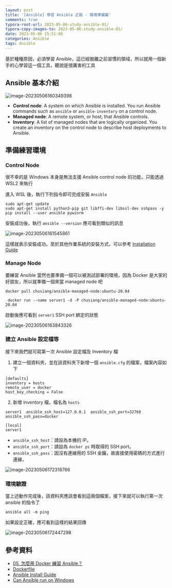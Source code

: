```yaml
---
layout: post
title: '[Ansible] 學習 Ansible 之路 - 環境準備篇'
comments: true
typora-root-url: 2023-05-06-study-ansible-01/
typora-copy-images-to: 2023-05-06-study-ansible-01/
date: 2023-05-06 15:51:06
categories: Ansible
tags: Ansible
---
```


基於種種原因，必須學習 Ansible，這已經脫離之前習慣的領域，所以就用一個新手的心學習這一個工具，聽說是很厲害的工具

<!-- more -->

## Ansible 基本介紹

![image-20230506160349398](image-20230506160349398.png)

- **Control node**: A system on which Ansible is installed. You run Ansible commands such as `ansible` or `ansible-inventory` on a control node.
- **Managed node**: A remote system, or host, that Ansible controls.
- **Inventory**: A list of managed nodes that are logically organized. You create an inventory on the control node to describe host deployments to Ansible.

## 準備練習環境

### Control Node

很不幸的是 Windows 本身是無法支援 Ansible control node 的功能，只能透過 WSL2 來執行

進入 WSL 後，執行下列指令即可完成安裝 `Ansible`

```shell
sudo apt-get update
sudo apt-get install python3-pip git libffi-dev libssl-dev sshpass -y
pip install --user ansible pywinrm
```

安裝成功後，執行 `ansible --version` 應可看到類似的訊息

![image-20230506161545861](image-20230506161545861.png)

這樣就表示安裝成功。至於其他作業系統的安裝方式，可以參考 [Installation Guide](https://docs.ansible.com/ansible/latest/installation_guide/index.html) 

### Manage Node

要練習 Ansible 當然也要準備一個可以被測試部署的環境，因為 Docker 是大家的好朋友，所以就準備一個來當 managed node 吧

```shell
docker pull chusiang/ansible-managed-node:ubuntu-20.04
```

```
 docker run --name server1 -d -P chusiang/ansible-managed-node:ubuntu-20.04
```

啟動後應可看到 `server1` SSH port 綁定的狀態

![image-20230506163843326](image-20230506163843326.png)

### 建立 Ansible 設定檔等

接下來我們就可寫第一次 Ansible 設定檔及 Inventory 檔

1. 建立一個資料夾，並在該資料夾下新增一個 `ansible.cfg` 的檔案，檔案內容如下

```
[defaults]
inventory = hosts
remote_user = docker
host_key_checking = False
```

2. 新增 inventory 檔，檔名為 `hosts`

```
server1  ansible_ssh_host=127.0.0.1  ansible_ssh_port=32768 ansible_ssh_pass=docker

[local]
server1
```

- `ansible_ssh_host`：請設為本機的 IP。
- `ansible_ssh_port`：請設為 `docker ps` 時取得的 SSH port。
- `ansible_ssh_pass`：因沒有連線用的 SSH 金鑰，故直接使用密碼的方式進行連線，

![image-20230506172318766](image-20230506172318766.png)

### 環境驗證

當上述動作完成後，該資料夾應該會看到這兩個檔案，接下來就可以執行第一次 ansible 的指令了

```shell
ansible all -m ping
```

如果設定正確，應可看到這樣的結果回傳

![image-20230506172447298](image-20230506172447298.png)

## 參考資料

- [05. 怎麼用 Docker 練習 Ansible？](https://ithelp.ithome.com.tw/articles/10185111)
- [Dockerfile](https://github.com/chusiang/ansible-managed-node.dockerfile/tree/master/ubuntu-20.04)
- [Ansible Install Guide](https://docs.ansible.com/ansible/latest/installation_guide/index.html)
- [Can Ansible run on Windows](https://docs.ansible.com/ansible/latest/os_guide/windows_faq.html#windows-faq-ansible)
